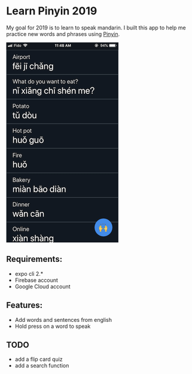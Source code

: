# Learn Pinyin 2019

My goal for 2019 is to learn to speak mandarin. I built this app to help me practice new words and phrases using [Pinyin](https://en.wikipedia.org/wiki/Pinyin).

<img width="300" alt="portfolio_view" src="https://github.com/danielravina/learn-pinyin/raw/master/assets/screen-shot.png">

## Requirements:
- expo cli 2.*
- Firebase account
- Google Cloud account

## Features:
 - Add words and sentences from english
 - Hold press on a word to speak
 
## TODO
 - add a flip card quiz
 - add a search function
